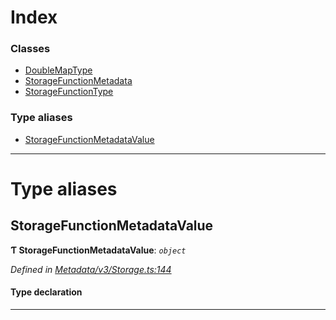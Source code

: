 

# Index

### Classes

* [DoubleMapType](../classes/_metadata_v3_storage_.doublemaptype.md)
* [StorageFunctionMetadata](../classes/_metadata_v3_storage_.storagefunctionmetadata.md)
* [StorageFunctionType](../classes/_metadata_v3_storage_.storagefunctiontype.md)

### Type aliases

* [StorageFunctionMetadataValue](_metadata_v3_storage_.md#storagefunctionmetadatavalue)

---

# Type aliases

<a id="storagefunctionmetadatavalue"></a>

##  StorageFunctionMetadataValue

**Ƭ StorageFunctionMetadataValue**: *`object`*

*Defined in [Metadata/v3/Storage.ts:144](https://github.com/polkadot-js/api/blob/447b7c4/packages/types/src/Metadata/v3/Storage.ts#L144)*

#### Type declaration

___

